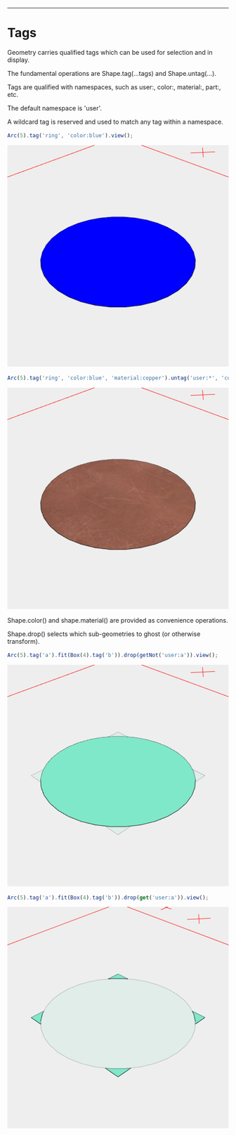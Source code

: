 ---
# Tags

Geometry carries qualified tags which can be used for selection and in display.

The fundamental operations are Shape.tag(...tags) and Shape.untag(...).

Tags are qualified with namespaces, such as user:, color:, material:, part:, etc.

The default namespace is 'user'.

A wildcard tag is reserved and used to match any tag within a namespace.

```JavaScript
Arc(5).tag('ring', 'color:blue').view();
```

![Image](tags.md.0.png)

```JavaScript
Arc(5).tag('ring', 'color:blue', 'material:copper').untag('user:*', 'color:blue').view();
```

![Image](tags.md.1.png)

Shape.color() and shape.material() are provided as convenience operations.

Shape.drop() selects which sub-geometries to ghost (or otherwise transform).

```JavaScript
Arc(5).tag('a').fit(Box(4).tag('b')).drop(getNot('user:a')).view();
```

![Image](tags.md.2.png)

```JavaScript
Arc(5).tag('a').fit(Box(4).tag('b')).drop(get('user:a')).view();
```

![Image](tags.md.3.png)
